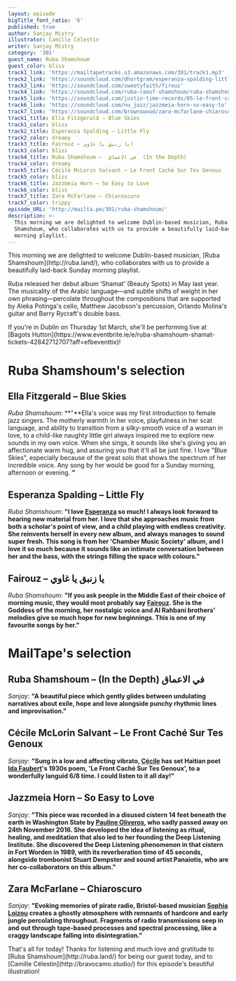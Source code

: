```yaml
---
layout: episode
bigTitle_font_ratio: '6'
published: true
author: Sanjay Mistry
illustrator: Camille Célestin
writer: Sanjay Mistry
category: '301'
guest_name: Ruba Shamshoum
guest_color: bliss
track1_link: 'https://mailtapetracks.s3.amazonaws.com/301/track1.mp3'
track2_link: 'https://soundcloud.com/dhortgram/esperanza-spalding-little-fly'
track3_link: 'https://soundcloud.com/sweetyfaith/firouz'
track4_link: 'https://soundcloud.com/ruba-raouf-shamshoum/ruba-shamshoum-in-the-depth'
track5_link: 'https://soundcloud.com/justin-time-records/05-le-front-cache-sur-tes-genoux-1'
track6_link: 'https://soundcloud.com/nu_jazz/jazzmeia-horn-so-easy-to'
track7_link: 'https://soundcloud.com/brownswood/zara-mcfarlane-chiaroscuro'
track1_title: Ella Fitzgerald – Blue Skies
track1_color: bliss
track2_title: Esperanza Spalding – Little Fly
track2_color: dreamy
track3_title: Fairouz – ايا زنبق يا غاوي
track3_color: bliss
track4_title: Ruba Shamshoum –  في الاعماق  (In the Depth)
track4_color: dreamy
track5_title: Cécile McLorin Salvant – Le Front Caché Sur Tes Genoux
track5_color: bliss
track6_title: Jazzmeia Horn – So Easy to Love
track6_color: bliss
track7_title: Zara McFarlane – Chiaroscuro
track7_color: trippy
episode_URL: 'http://mailta.pe/301/ruba-shamshoum/'
description: >-
  This morning we are delighted to welcome Dublin-based musician, Ruba
  Shamshoum, who collaborates with us to provide a beautifully laid-back Sunday
  morning playlist.
---
```

<p id="introduction">This morning we are delighted to welcome Dublin-based musician, [Ruba Shamshoum](http://ruba.land/), who collaborates with us to provide a beautifully laid-back Sunday morning playlist.</p>
<p>Ruba released her debut album ‘Shamat’ (Beauty Spots) in May last year. The musicality of the Arabic language—and subtle shifts of weight in her own phrasing—percolate throughout the compositions that are supported by Aleka Potinga's cello, Matthew Jacobson's percussion, Orlando Molina's guitar and Barry Rycraft's double bass.</p>
<p>If you're in Dublin on Thursday 1st March, she'll be performing live at [Bagots Hutton](https://www.eventbrite.ie/e/ruba-shamshoum-shamat-tickets-42842712707?aff=efbeventtix)! </p>


# Ruba Shamshoum's selection


## Ella Fitzgerald – Blue Skies
_Ruba Shamshoum_: **"**Ella's voice was my first introduction to female jazz singers. The motherly warmth in her voice, playfulness in her scat language, and ability to transition from a silky-smooth voice of a woman in love, to a child-like naughty little girl always inspired me to explore new sounds in my own voice. When she sings, it sounds like she's giving you an affectionate warm hug, and assuring you that it'll all be just fine. I love "Blue Skies", especially because of the great solo that shows the spectrum of her incredible voice. Any song by her would be good for a Sunday morning, afternoon or evening. **"**

## Esperanza Spalding – Little Fly
_Ruba Shamshoum_: **"**I love [Esperanza](http://www.esperanzaspalding.com/) so much! I always look forward to hearing new material from her. I love that she approaches music from both a scholar's point of view, and a child playing with endless creativity. She reinvents herself in every new album, and always manages to sound super fresh. This song is from her 'Chamber Music Society' album, and I love it so much because it sounds like an intimate conversation between her and the bass, with the strings filling the space with colours.**"**

## Fairouz – يا زنبق يا غاوي
_Ruba Shamshoum_: **"**If you ask people in the Middle East of their choice of morning music, they would most probably say [Fairouz](https://en.wikipedia.org/wiki/Fairuz). She is the Goddess of the morning, her nostalgic voice and Al Rahbani brothers' melodies give so much hope for new beginnings. This is one of my favourite songs by her.**"**


# MailTape's selection

## Ruba Shamshoum – (In the Depth) في الاعماق
_Sanjay_: **"**A beautiful piece which gently glides between undulating narratives about exile, hope and love alongside punchy rhythmic lines and improvisation.**"**

## Cécile McLorin Salvant – Le Front Caché Sur Tes Genoux
_Sanjay_: **"**Sung in a low and affecting vibrato, [Cécile](http://www.cecilemclorinsalvant.com/) has set Haitian poet [Ida Faubert](https://en.wikipedia.org/wiki/Ida_Faubert)'s 1930s poem, 'Le Front Caché Sur Tes Genoux', to a wonderfully languid 6/8 time. I could listen to it all day!**"**

## Jazzmeia Horn – So Easy to Love
_Sanjay_: **"**This piece was recorded in a disused cistern 14 feet beneath the earth in Washington State by [Pauline Oliveros](http://www.paulineoliveros.us/), who sadly passed away on 24th November 2016. She developed the idea of listening as ritual, healing, and meditation that also led to her founding the Deep Listening Institute. She discovered the Deep Listening phenomenon in that cistern in Fort Worden in 1989, with its reverberation time of 45 seconds, alongside trombonist Stuart Dempster and sound artist Panaiotis, who are her co-collaborators on this album.**"**

## Zara McFarlane – Chiaroscuro
_Sanjay_: **"**Evoking memories of pirate radio, Bristol-based musician [Sophia Loizou](http://www.sophialoizou.com/) creates a ghostly atmosphere with remnants of hardcore and early jungle percolating throughout. Fragments of radio transmissions seep in and out through tape-based processes and spectral processing, like a craggy landscape falling into disintegration.**"**

<p id="outroduction">That's all for today! Thanks for listening and much love and gratitude to [Ruba Shamshoum](http://ruba.land/) for being our guest today, and to [Camille Célestin](http://bravocamo.studio/) for this episode's beautiful illustration!</p>
